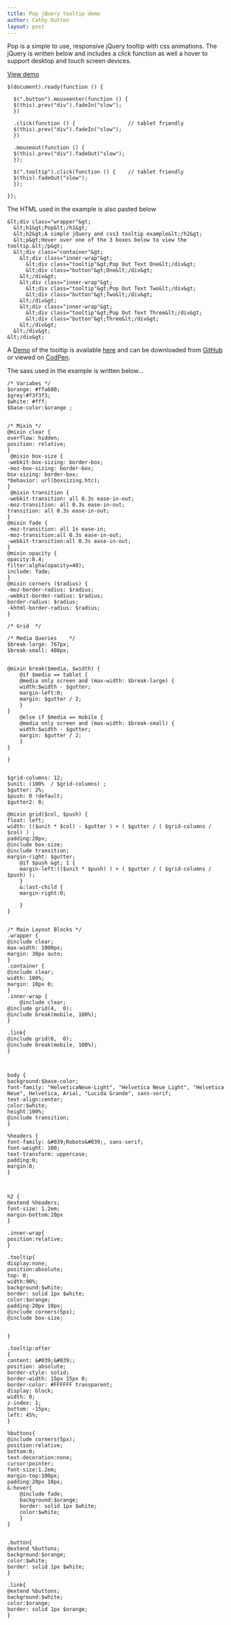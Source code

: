 ```yaml
---
title: Pop jQuery tooltip demo
author: Cathy Dutton
layout: post
---
```

Pop is a simple to use, responsive jQuery tooltip with css animations. The jQuery is written below and includes a click function as well a hover to support desktop and touch screen devices.

<a href="http://www.cathydutton.co.uk/pop/" target="_blank" class="button">View demo</a>

```
$(document).ready(function () {

  $(".button").mouseenter(function () {
  $(this).prev("div").fadeIn("slow");
  })

  .click(function () {                 // tablet friendly
  $(this).prev("div").fadeIn("slow");
  })

  .mouseout(function () {
  $(this).prev("div").fadeOut("slow");
  });

  $(".tooltip").click(function () {    // tablet friendly
  $(this).fadeOut("slow");
  });

});
```

The HTML used in the example is also pasted below

```
&lt;div class="wrapper"&gt;
  &lt;h1&gt;Pop&lt;/h1&gt;
  &lt;h2&gt;A simple jQuery and css3 tooltip example&lt;/h2&gt;
  &lt;p&gt;Hover over one of the 3 boxes below to view the tooltip.&lt;/p&gt;
  &lt;div class="container"&gt;
    &lt;div class="inner-wrap"&gt;
      &lt;div class="tooltip"&gt;Pop Out Text One&lt;/div&gt;
      &lt;div class="button"&gt;One&lt;/div&gt;
    &lt;/div&gt;
    &lt;div class="inner-wrap"&gt;
      &lt;div class="tooltip"&gt;Pop Out Text Two&lt;/div&gt;
      &lt;div class="button"&gt;Two&lt;/div&gt;
    &lt;/div&gt;
    &lt;div class="inner-wrap"&gt;
      &lt;div class="tooltip"&gt;Pop Out Text Three&lt;/div&gt;
      &lt;div class="button"&gt;Three&lt;/div&gt;
    &lt;/div&gt;
  &lt;/div&gt;
&lt;/div&gt;

```

A <a href="http://www.cathydutton.co.uk/pop/" target="_blank">Demo</a> of the tooltip is available <a href="http://www.cathydutton.co.uk/pop/" target="_blank">here</a> and can be downloaded from <a href="https://github.com/cathydutton/Pop" target="_blank">GitHub</a> or viewed on <a href="http://codepen.io/cathydutton/pen/yctrI" target="_blank">CodPen</a>.

The sass used in the example is written below&#8230;

```
/* Variabes */  
$orange: #ffa600;
$grey:#f3f3f3;
$white: #fff;
$base-color:$orange ;


/* Mixin */
@mixin clear {
overflow: hidden;
position: relative;
}
 @mixin box-size {
-webkit-box-sizing: border-box;
-moz-box-sizing: border-box;
box-sizing: border-box;
*behavior: url(boxsizing.htc);
}
 @mixin transition {
-webkit-transition: all 0.3s ease-in-out;
-moz-transition: all 0.3s ease-in-out;
transition: all 0.3s ease-in-out;
}
@mixin fade {
-moz-transition: all 1s ease-in;
-moz-transition:all 0.3s ease-in-out;
-webkit-transition:all 0.3s ease-in-out;
}
@mixin opacity {
opacity:0.4;
filter:alpha(opacity=40);
include: fade;
}
@mixin corners ($radius) {
-moz-border-radius: $radius;
-webkit-border-radius: $radius;
border-radius: $radius;
-khtml-border-radius: $radius;
}

/* Grid  */

/* Media Queries    */
$break-large: 767px;
$break-small: 480px;


@mixin break($media, $width) {
	@if $media == tablet {
	@media only screen and (max-width: $break-large) {
	width:$width - $gutter;
	margin-left:0;
	margin: $gutter / 2;
	}
}
	@else if $media == mobile {
	@media only screen and (max-width: $break-small) {
	width:$width - $gutter;
	margin: $gutter / 2;
	}
}

}


$grid-columns: 12;
$unit: (100%  / $grid-columns) ;
$gutter: 2%;
$push: 0 !default;
$gutter2: 0;

@mixin grid($col, $push) {
float: left;
width: (($unit * $col) - $gutter ) + ( $gutter / ( $grid-columns / $col) ) ;
padding:20px;
@include box-size;
@include transition;
margin-right: $gutter;
	@if $push &gt; 1 {
	margin-left:(($unit * $push) ) + ( $gutter / ( $grid-columns / $push) );
	}
	&:last-child {
	margin-right:0;

	}
}


/* Main Layout Blocks */
.wrapper {
@include clear;
max-width: 1000px;
margin: 30px auto;
}
.container {
@include clear;
width: 100%;
margin: 10px 0;
}
.inner-wrap {
	@include clear;
@include grid(4,  0);
@include break(mobile, 100%);
}

.link{
@include grid(6,  0);
@include break(mobile, 100%);
}



body {
background:$base-color;
font-family: "HelveticaNeue-Light", "Helvetica Neue Light", "Helvetica Neue", Helvetica, Arial, "Lucida Grande", sans-serif;
text-align:center;
color:$white;
height:100%;
@include transition;
}

%headers {
font-family: &#039;Roboto&#039;, sans-serif;
font-weight: 100;
text-transform: uppercase;
padding:0;
margin:0;
}



h2 {
@extend %headers;
font-size: 1.2em;
margin-bottom:10px
}

.inner-wrap{
position:relative;
}

.tooltip{
display:none;
position:absolute;
top: 0;
width:90%;
background:$white;
border: solid 1px $white;
color:$orange;
padding:20px 10px;
@include corners(5px);
@include box-size;


}

.tooltip:after
{
content: &#039;&#039;;
position: absolute;
border-style: solid;
border-width: 15px 15px 0;
border-color: #FFFFFF transparent;
display: block;
width: 0;
z-index: 1;
bottom: -15px;
left: 45%;
}

%buttons{
@include corners(5px);
position:relative;
bottom:0;
text-decoration:none;
cursor:pointer;
font-size:1.2em;
margin-top:100px;
padding:20px 10px;
&:hover{
	@include fade;
	background:$orange;
	border: solid 1px $white;
	color:$white;
	}
}


.button{
@extend %buttons;
background:$orange;
color:$white;
border: solid 1px $white;
}

.link{
@extend %buttons;
background:$white;
color:$orange;
border: solid 1px $orange;
}
```
